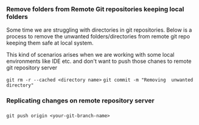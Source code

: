 ### Remove folders from Remote Git repositories keeping local folders 

Some time we are struggling with directories in git repositories. Below is a process to remove the unwanted folders/directories from remote git repo keeping them safe at local system.

This kind of scenarios arises when we are working with some local environments like IDE etc. and don't want to push those chanes to remote git repository server

```git rm -r --cached <directory name>```
```git commit -m "Removing  unwanted directory"```
### Replicating changes on remote repository server
###
```git push origin <your-git-branch-name>```
